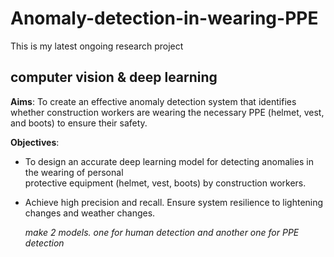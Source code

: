 # Anomaly-detection-in-wearing-PPE
This is my latest ongoing research project
## computer vision & deep learning

**Aims**: To create an effective anomaly detection system that identifies whether construction workers are wearing the necessary PPE (helmet, vest, and boots) to ensure their safety. 
 
**Objectives**: 
- To design an accurate deep learning model for detecting anomalies in the wearing of personal         
  protective equipment (helmet, vest, boots) by construction workers.
  
- Achieve high precision and recall. 
  Ensure system resilience to lightening changes and weather changes.

  *make 2 models. one for human detection and another one for PPE detection*
